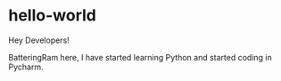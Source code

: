 # hello-world
Hey Developers!

BatteringRam here, I have started learning Python and started coding in Pycharm.
